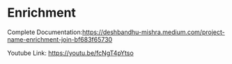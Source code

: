 # Enrichment

Complete Documentation:https://deshbandhu-mishra.medium.com/project-name-enrichment-join-bf683f65730


Youtube Link: https://youtu.be/fcNgT4pYtso
